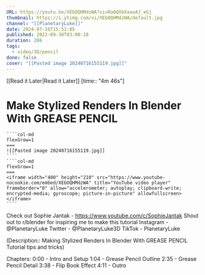 ```yaml
---
URL: https://youtu.be/XEbOQHMdzWA?si=Ra6QXbXaaoAJ_eGj
thumbnail: https://i.ytimg.com/vi/XEbOQHMdzWA/default.jpg
channel: "[[PlanetaryLuke]]"
date: 2024-07-16T15:51:05
published: 2022-09-30T03:00:18
duration: 286
tags:
  - video/3D/pencil
done: false
cover: "[[Pasted image 20240716155119.jpg]]"
---
```

[[Read it Later|Read it Later]] [time:: "4m 46s"]
# Make Stylized Renders In Blender With GREASE PENCIL
`````col
````col-md
flexGrow=1
===
![[Pasted image 20240716155119.jpg]]
````
````col-md
flexGrow=1
===
<iframe width="400" height="210" src="https://www.youtube-nocookie.com/embed/XEbOQHMdzWA" title="YouTube video player" frameborder="0" allow="accelerometer; autoplay; clipboard-write; encrypted-media; gyroscope; picture-in-picture" allowfullscreen></iframe>
````
`````
Check out Sophie Jantak - https://www.youtube.com/c/SophieJantak
Shout out to r/blender for inspiring me to make this tutorial
Instagram - @PlanetaryLuke
Twitter  - @PlanetaryLuke3D
TikTok - PlanetaryLuke

(Description:: Making Stylized Renders In Blender With GREASE PENCIL Tutorial tips and tricks)

Chapters:
0:00 - Intro and Setup
1:04 - Grease Pencil Outline
2:35 - Grease Pencil Detail
3:38 - Flip Book Effect
4:11 - Outro
